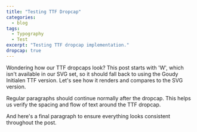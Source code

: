 ```yaml
---
title: "Testing TTF Dropcap"
categories:
  - blog
tags:
  - Typography
  - Test
excerpt: "Testing TTF dropcap implementation."
dropcap: true
---
```


Wondering how our TTF dropcaps look? This post starts with 'W', which isn't available in our SVG set, so it should fall back to using the Goudy Initialen TTF version. Let's see how it renders and compares to the SVG version.

Regular paragraphs should continue normally after the dropcap. This helps us verify the spacing and flow of text around the TTF dropcap.

And here's a final paragraph to ensure everything looks consistent throughout the post.
